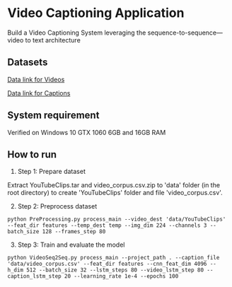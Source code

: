 # Video Captioning Application
Build a Video Captioning System leveraging the sequence-to-sequence—video to text architecture

## Datasets
[Data link for Videos](http://www.cs.utexas.edu/users/ml/clamp/videoDescription/YouTubeClips.tar)

[Data link for Captions](https://github.com/jazzsaxmafia/video_to_sequence/files/387979/video_corpus.csv.zip)

## System requirement
Verified on Windows 10 GTX 1060 6GB and 16GB RAM

## How to run
1. Step 1: Prepare dataset

Extract YouTubeClips.tar and video_corpus.csv.zip to 'data' folder (in the root directory) to create 'YouTubeClips' folder and file 'video_corpus.csv'.

2. Step 2: Preprocess dataset

```
python PreProcessing.py process_main --video_dest 'data/YouTubeClips' --feat_dir features --temp_dest temp --img_dim 224 --channels 3 --batch_size 128 --frames_step 80
```

3. Step 3: Train and evaluate the model

```
python VideoSeq2Seq.py process_main --project_path . --caption_file 'data/video_corpus.csv' --feat_dir features --cnn_feat_dim 4096 --h_dim 512 --batch_size 32 --lstm_steps 80 --video_lstm_step 80 --caption_lstm_step 20 --learning_rate 1e-4 --epochs 100
```